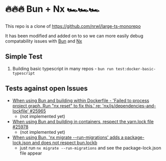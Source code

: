 # 🔥🔥🔥 Bun + Nx 🏎️🏎️🏎️
This repo is a clone of https://github.com/nrwl/large-ts-monorepo

It has been modified and added on to so we can more easily debug compatability issues with [Bun](https://bun.sh/) and [Nx](https://nx.dev/)

## Simple Test
1. Building basic typescript in many repos - `bun run test:docker-basic-typescript`

## Tests against open Issues
- [When using Bun and building within Dockerfile - 'Failed to process project graph. Run "nx reset" to fix this.' re: 'nx/js/dependencies-and-lockfile' #25965](https://github.com/nrwl/nx/issues/25965)
  - (not implemented yet)
- [When using Bun and building in containers, respect the yarn.lock file #25978](https://github.com/nrwl/nx/issues/25978)
  - (not implemented yet)
- [When using Bun, 'nx migrate --run-migrations' adds a package-lock.json and does not respect bun.lockb](https://github.com/nrwl/nx/issues/25987)
  - just run `nx migrate --run-migrations` and see the package-lock.json file appear
